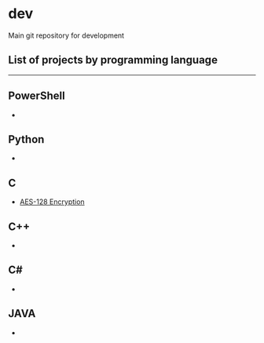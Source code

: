 # dev
Main git repository for development

## List of projects by programming language
---
## PowerShell
- 

## Python
-

## C
- [AES-128 Encryption](https://github.com/Seb-man60/AES-128-Encryption)

## C++
-

## C#
-

## JAVA
-
